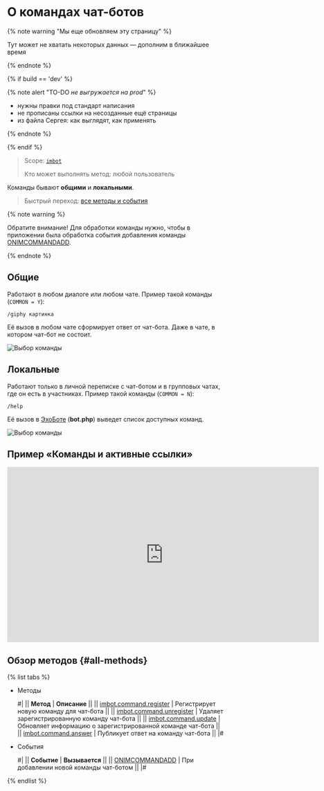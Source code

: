 # О командах чат-ботов

{% note warning "Мы еще обновляем эту страницу" %}

Тут может не хватать некоторых данных — дополним в ближайшее время

{% endnote %}

{% if build == 'dev' %}

{% note alert "TO-DO _не выгружается на prod_" %}

- нужны правки под стандарт написания
- не прописаны ссылки на несозданные ещё страницы
- из файла Сергея: как выглядят, как применять

{% endnote %}

{% endif %}

> Scope: [`imbot`](../../scopes/permissions.md)
>
> Кто может выполнять метод: любой пользователь

Команды бывают **общими** и **локальными**.

> Быстрый переход: [все методы и события](#all-methods) 

{% note warning %}

Обратите внимание! Для обработки команды нужно, чтобы в приложении была обработка события добавления команды [ONIMCOMMANDADD](./events/on-im-command-add.md).

{% endnote %}

## Общие

Работают в любом диалоге или любом чате. Пример такой команды (`COMMON = Y`):

```
/giphy картинка
```

Её вызов в любом чате сформирует ответ от чат-бота. Даже в чате, в котором чат-бот не состоит.

![Выбор команды](./_images/command1_sm.png)

## Локальные

Работают только в личной переписке с чат-ботом и в групповых чатах, где он есть в участниках. Пример такой команды (`COMMON = N`):

```
/help
```

Её вызов в [ЭхоБоте](https://github.com/bitrix24com/bots) (**bot.php**) выведет список доступных команд.

![Выбор команды](./_images/keyboard1.png)

## Пример «Команды и активные ссылки»

<iframe width="720" height="405" src="https://rutube.ru/play/embed/6df697f3139fdad5bfbf4953ef1f83a5/" frameBorder="0" allow="clipboard-write; autoplay" webkitAllowFullScreen mozallowfullscreen allowFullScreen></iframe>

## Обзор методов {#all-methods}

{% list tabs %}

- Методы

    #|
    || **Метод** | **Описание** ||
    || [imbot.command.register](./imbot-command-register.md) | Регистрирует новую команду для чат-бота ||
    || [imbot.command.unregister](./imbot-command-unregister.md) | Удаляет зарегистрированную команду чат-бота ||
    || [imbot.command.update](./imbot-command-update.md) | Обновляет информацию о зарегистрированной команде чат-бота ||
    || [imbot.command.answer](./imbot-command-answer.md) | Публикует ответ на команду чат-бота ||
    |#

- События

    #|
    || **Событие** | **Вызывается** ||
    || [ONIMCOMMANDADD](./events/on-im-command-add.md) | При добавлении новой команды чат-ботом ||
    |#

{% endlist %}


